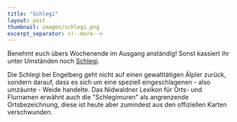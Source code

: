 ```yaml
---
title: "Schlegi"
layout: post
thumbnail: images/schlegi.png
excerpt_separator: <!--more-->
---
```


Benehmt euch übers Wochenende im Ausgang anständig! Sonst kassiert ihr unter Umständen noch [Schlegi](https://s.geo.admin.ch/a1328335cd).

Die Schlegi bei Engelberg geht nicht auf einen gewalttätigen Älpler zurück, sondern darauf, dass es sich um eine speziell eingeschlagenen - also umzäunte - Weide handelte. Das Nidwaldner Lexikon für Orts- und Flurnamen erwähnt auch die "Schlegimuren" als angrenzende Ortsbezeichnung, diese ist heute aber zumindest aus den offiziellen Karten verschwunden.
<!--more-->